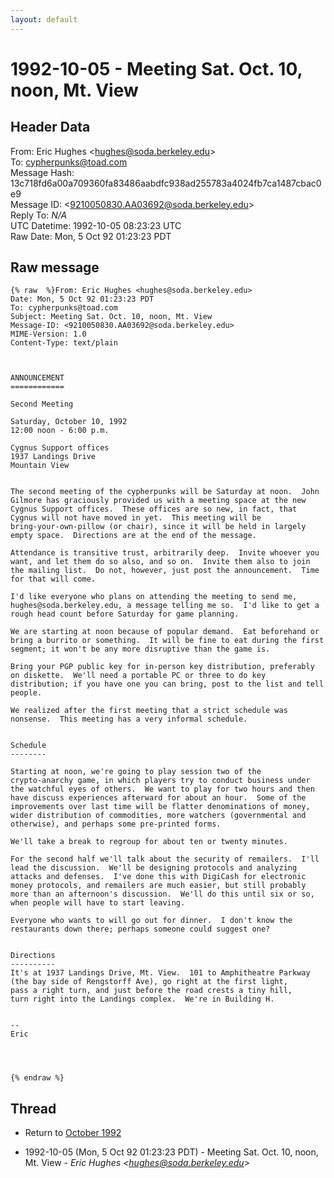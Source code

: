 ```yaml
---
layout: default
---
```


# 1992-10-05 - Meeting Sat. Oct. 10, noon, Mt. View

## Header Data

From: Eric Hughes \<hughes@soda.berkeley.edu\><br>
To: cypherpunks@toad.com<br>
Message Hash: 13c718fd6a00a709360fa83486aabdfc938ad255783a4024fb7ca1487cbac0e9<br>
Message ID: \<9210050830.AA03692@soda.berkeley.edu\><br>
Reply To: _N/A_<br>
UTC Datetime: 1992-10-05 08:23:23 UTC<br>
Raw Date: Mon, 5 Oct 92 01:23:23 PDT<br>

## Raw message

```
{% raw  %}From: Eric Hughes <hughes@soda.berkeley.edu>
Date: Mon, 5 Oct 92 01:23:23 PDT
To: cypherpunks@toad.com
Subject: Meeting Sat. Oct. 10, noon, Mt. View
Message-ID: <9210050830.AA03692@soda.berkeley.edu>
MIME-Version: 1.0
Content-Type: text/plain



ANNOUNCEMENT
============

Second Meeting

Saturday, October 10, 1992
12:00 noon - 6:00 p.m.

Cygnus Support offices
1937 Landings Drive
Mountain View


The second meeting of the cypherpunks will be Saturday at noon.  John
Gilmore has graciously provided us with a meeting space at the new
Cygnus Support offices.  These offices are so new, in fact, that
Cygnus will not have moved in yet.  This meeting will be
bring-your-own-pillow (or chair), since it will be held in largely
empty space.  Directions are at the end of the message.

Attendance is transitive trust, arbitrarily deep.  Invite whoever you
want, and let them do so also, and so on.  Invite them also to join
the mailing list.  Do not, however, just post the announcement.  Time
for that will come.

I'd like everyone who plans on attending the meeting to send me,
hughes@soda.berkeley.edu, a message telling me so.  I'd like to get a
rough head count before Saturday for game planning.

We are starting at noon because of popular demand.  Eat beforehand or
bring a burrito or something.  It will be fine to eat during the first
segment; it won't be any more disruptive than the game is.

Bring your PGP public key for in-person key distribution, preferably
on diskette.  We'll need a portable PC or three to do key
distribution; if you have one you can bring, post to the list and tell
people.

We realized after the first meeting that a strict schedule was
nonsense.  This meeting has a very informal schedule.


Schedule
--------

Starting at noon, we're going to play session two of the
crypto-anarchy game, in which players try to conduct business under
the watchful eyes of others.  We want to play for two hours and then
have discuss experiences afterward for about an hour.  Some of the
improvements over last time will be flatter denominations of money,
wider distribution of commodities, more watchers (governmental and
otherwise), and perhaps some pre-printed forms.

We'll take a break to regroup for about ten or twenty minutes.

For the second half we'll talk about the security of remailers.  I'll
lead the discussion.  We'll be designing protocols and analyzing
attacks and defenses.  I've done this with DigiCash for electronic
money protocols, and remailers are much easier, but still probably
more than an afternoon's discussion.  We'll do this until six or so,
when people will have to start leaving.

Everyone who wants to will go out for dinner.  I don't know the
restaurants down there; perhaps someone could suggest one?


Directions
----------
It's at 1937 Landings Drive, Mt. View.  101 to Amphitheatre Parkway
(the bay side of Rengstorff Ave), go right at the first light,
pass a right turn, and just before the road crests a tiny hill,
turn right into the Landings complex.  We're in Building H.


--
Eric




{% endraw %}
```

## Thread

+ Return to [October 1992](/archive/1992/10)

+ 1992-10-05 (Mon, 5 Oct 92 01:23:23 PDT) - Meeting Sat. Oct. 10, noon, Mt. View - _Eric Hughes \<hughes@soda.berkeley.edu\>_


